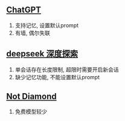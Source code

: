 ## [ChatGPT](https://chatgpt.com/)

1. 支持记忆, 设置默认prompt
2. 有墙, 偶尔失联

## [deepseek 深度探索](https://chat.deepseek.com/) 

1. 单会话存在长度限制, 超限时需要开启新会话
2. 缺少记忆功能, 不能设置默认prompt

## [Not Diamond](https://chat.notdiamond.ai/)

1. 免费模型较少